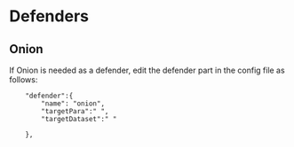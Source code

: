 # Defenders

## Onion
If Onion is needed as a defender, edit the defender part in the config file as follows:
```
    "defender":{
        "name": "onion",
        "targetPara":" ",
        "targetDataset":" "
        
    },
```
